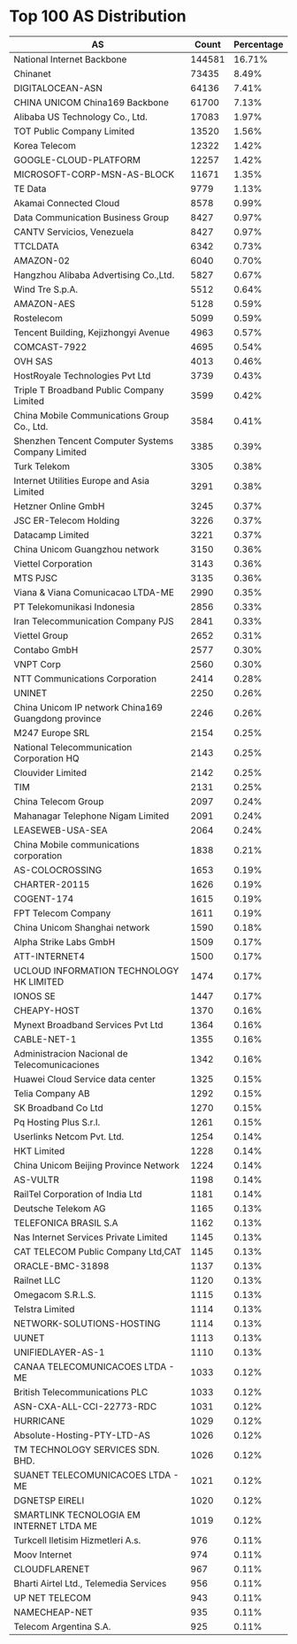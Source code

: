 # Top 100 AS Distribution
| AS | Count | Percentage |
|----|----|----|
| National Internet Backbone | 144581 | 16.71% |
| Chinanet | 73435 | 8.49% |
| DIGITALOCEAN-ASN | 64136 | 7.41% |
| CHINA UNICOM China169 Backbone | 61700 | 7.13% |
| Alibaba US Technology Co., Ltd. | 17083 | 1.97% |
| TOT Public Company Limited | 13520 | 1.56% |
| Korea Telecom | 12322 | 1.42% |
| GOOGLE-CLOUD-PLATFORM | 12257 | 1.42% |
| MICROSOFT-CORP-MSN-AS-BLOCK | 11671 | 1.35% |
| TE Data | 9779 | 1.13% |
| Akamai Connected Cloud | 8578 | 0.99% |
| Data Communication Business Group | 8427 | 0.97% |
| CANTV Servicios, Venezuela | 8427 | 0.97% |
| TTCLDATA | 6342 | 0.73% |
| AMAZON-02 | 6040 | 0.70% |
| Hangzhou Alibaba Advertising Co.,Ltd. | 5827 | 0.67% |
| Wind Tre S.p.A. | 5512 | 0.64% |
| AMAZON-AES | 5128 | 0.59% |
| Rostelecom | 5099 | 0.59% |
| Tencent Building, Kejizhongyi Avenue | 4963 | 0.57% |
| COMCAST-7922 | 4695 | 0.54% |
| OVH SAS | 4013 | 0.46% |
| HostRoyale Technologies Pvt Ltd | 3739 | 0.43% |
| Triple T Broadband Public Company Limited | 3599 | 0.42% |
| China Mobile Communications Group Co., Ltd. | 3584 | 0.41% |
| Shenzhen Tencent Computer Systems Company Limited | 3385 | 0.39% |
| Turk Telekom | 3305 | 0.38% |
| Internet Utilities Europe and Asia Limited | 3291 | 0.38% |
| Hetzner Online GmbH | 3245 | 0.37% |
| JSC ER-Telecom Holding | 3226 | 0.37% |
| Datacamp Limited | 3221 | 0.37% |
| China Unicom Guangzhou network | 3150 | 0.36% |
| Viettel Corporation | 3143 | 0.36% |
| MTS PJSC | 3135 | 0.36% |
| Viana & Viana Comunicacao LTDA-ME | 2990 | 0.35% |
| PT Telekomunikasi Indonesia | 2856 | 0.33% |
| Iran Telecommunication Company PJS | 2841 | 0.33% |
| Viettel Group | 2652 | 0.31% |
| Contabo GmbH | 2577 | 0.30% |
| VNPT Corp | 2560 | 0.30% |
| NTT Communications Corporation | 2414 | 0.28% |
| UNINET | 2250 | 0.26% |
| China Unicom IP network China169 Guangdong province | 2246 | 0.26% |
| M247 Europe SRL | 2154 | 0.25% |
| National Telecommunication Corporation HQ | 2143 | 0.25% |
| Clouvider Limited | 2142 | 0.25% |
| TIM | 2131 | 0.25% |
| China Telecom Group | 2097 | 0.24% |
| Mahanagar Telephone Nigam Limited | 2091 | 0.24% |
| LEASEWEB-USA-SEA | 2064 | 0.24% |
| China Mobile communications corporation | 1838 | 0.21% |
| AS-COLOCROSSING | 1653 | 0.19% |
| CHARTER-20115 | 1626 | 0.19% |
| COGENT-174 | 1615 | 0.19% |
| FPT Telecom Company | 1611 | 0.19% |
| China Unicom Shanghai network | 1590 | 0.18% |
| Alpha Strike Labs GmbH | 1509 | 0.17% |
| ATT-INTERNET4 | 1500 | 0.17% |
| UCLOUD INFORMATION TECHNOLOGY HK LIMITED | 1474 | 0.17% |
| IONOS SE | 1447 | 0.17% |
| CHEAPY-HOST | 1370 | 0.16% |
| Mynext Broadband Services Pvt Ltd | 1364 | 0.16% |
| CABLE-NET-1 | 1355 | 0.16% |
| Administracion Nacional de Telecomunicaciones | 1342 | 0.16% |
| Huawei Cloud Service data center | 1325 | 0.15% |
| Telia Company AB | 1292 | 0.15% |
| SK Broadband Co Ltd | 1270 | 0.15% |
| Pq Hosting Plus S.r.l. | 1261 | 0.15% |
| Userlinks Netcom Pvt. Ltd. | 1254 | 0.14% |
| HKT Limited | 1228 | 0.14% |
| China Unicom Beijing Province Network | 1224 | 0.14% |
| AS-VULTR | 1198 | 0.14% |
| RailTel Corporation of India Ltd | 1181 | 0.14% |
| Deutsche Telekom AG | 1165 | 0.13% |
| TELEFONICA BRASIL S.A | 1162 | 0.13% |
| Nas Internet Services Private Limited | 1145 | 0.13% |
| CAT TELECOM Public Company Ltd,CAT | 1145 | 0.13% |
| ORACLE-BMC-31898 | 1137 | 0.13% |
| Railnet LLC | 1120 | 0.13% |
| Omegacom S.R.L.S. | 1115 | 0.13% |
| Telstra Limited | 1114 | 0.13% |
| NETWORK-SOLUTIONS-HOSTING | 1114 | 0.13% |
| UUNET | 1113 | 0.13% |
| UNIFIEDLAYER-AS-1 | 1110 | 0.13% |
| CANAA TELECOMUNICACOES LTDA - ME | 1033 | 0.12% |
| British Telecommunications PLC | 1033 | 0.12% |
| ASN-CXA-ALL-CCI-22773-RDC | 1031 | 0.12% |
| HURRICANE | 1029 | 0.12% |
| Absolute-Hosting-PTY-LTD-AS | 1026 | 0.12% |
| TM TECHNOLOGY SERVICES SDN. BHD. | 1026 | 0.12% |
| SUANET TELECOMUNICACOES LTDA - ME | 1021 | 0.12% |
| DGNETSP EIRELI | 1020 | 0.12% |
| SMARTLINK TECNOLOGIA EM INTERNET LTDA ME | 1019 | 0.12% |
| Turkcell Iletisim Hizmetleri A.s. | 976 | 0.11% |
| Moov Internet | 974 | 0.11% |
| CLOUDFLARENET | 967 | 0.11% |
| Bharti Airtel Ltd., Telemedia Services | 956 | 0.11% |
| UP NET TELECOM | 943 | 0.11% |
| NAMECHEAP-NET | 935 | 0.11% |
| Telecom Argentina S.A. | 925 | 0.11% |

